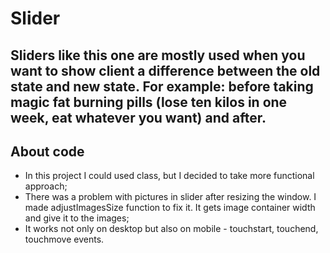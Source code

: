 Slider
=======

Sliders like this one are mostly used when you want to show client a difference between the old state and new state. For example: before taking magic fat burning pills (lose ten kilos in one week, eat whatever you want) and after.
-----------

## About code

* In this project I could used class, but I decided to take more functional approach;
* There was a problem with pictures in slider after resizing the window. I made adjustImagesSize function to fix it.  It gets image container width and give it to the images;
* It works not only on desktop but also on mobile - touchstart, touchend, touchmove events.
